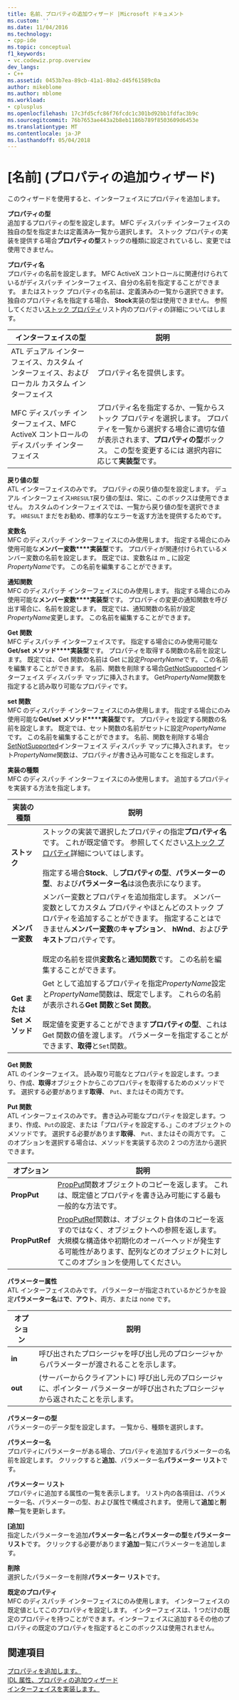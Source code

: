 ```yaml
---
title: 名前、プロパティの追加ウィザード |Microsoft ドキュメント
ms.custom: ''
ms.date: 11/04/2016
ms.technology:
- cpp-ide
ms.topic: conceptual
f1_keywords:
- vc.codewiz.prop.overview
dev_langs:
- C++
ms.assetid: 0453b7ea-89cb-41a1-80a2-d45f61589c0a
author: mikeblome
ms.author: mblome
ms.workload:
- cplusplus
ms.openlocfilehash: 17c3fd5cfc86f76fcdc1c301bd92bb1fdfac3b9c
ms.sourcegitcommit: 76b7653ae443a2b8eb1186b789f8503609d6453e
ms.translationtype: MT
ms.contentlocale: ja-JP
ms.lasthandoff: 05/04/2018
---
```

# <a name="names-add-property-wizard"></a>[名前] \(プロパティの追加ウィザード)
このウィザードを使用すると、インターフェイスにプロパティを追加します。  
  
 **プロパティの型**  
 追加するプロパティの型を設定します。 MFC ディスパッチ インターフェイスの独自の型を指定または定義済み一覧から選択します。 ストック プロパティの実装を提供する場合**プロパティの型**ストックの種類に設定されているし、変更では使用できません。  
  
 **プロパティ名**  
 プロパティの名前を設定します。 MFC ActiveX コントロールに関連付けられているがディスパッチ インターフェイス、自分の名前を指定することができます。 またはストック プロパティの名前は、定義済みの一覧から選択できます。 独自のプロパティ名を指定する場合、 **Stock**実装の型は使用できません。 参照してください[ストック プロパティ](../ide/stock-properties.md)リスト内のプロパティの詳細についてはします。  
  
|インターフェイスの型|説明|  
|--------------------|-----------------|  
|ATL デュアル インターフェイス、カスタム インターフェイス、およびローカル カスタム インターフェイス|プロパティ名を提供します。|  
|MFC ディスパッチ インターフェイス、MFC ActiveX コントロールのディスパッチ インターフェイス|プロパティ名を指定するか、一覧からストック プロパティを選択します。 プロパティを一覧から選択する場合に適切な値が表示されます、**プロパティの型**ボックス。 この型を変更するには 選択内容に応じて**実装型**です。|  
  
 **戻り値の型**  
 ATL インターフェイスのみです。 プロパティの戻り値の型を設定します。 デュアル インターフェイス`HRESULT`戻り値の型は、常に、このボックスは使用できません。 カスタムのインターフェイスでは、一覧から戻り値の型を選択できます。 `HRESULT` まだをお勧め、標準的なエラーを返す方法を提供するためです。  
  
 **変数名**  
 MFC のディスパッチ インターフェイスにのみ使用します。 指定する場合にのみ使用可能な**メンバー変数****実装型**です。 プロパティが関連付けられているメンバー変数の名前を設定します。 既定では、変数名は m _ に設定*PropertyName*です。 この名前を編集することができます。  
  
 **通知関数**  
 MFC のディスパッチ インターフェイスにのみ使用します。 指定する場合にのみ使用可能な**メンバー変数****実装型**です。 プロパティの変更の通知関数を呼び出す場合に、名前を設定します。 既定では、通知関数の名前が設定*PropertyName*変更します。 この名前を編集することができます。  
  
 **Get 関数**  
 MFC ディスパッチ インターフェイスです。 指定する場合にのみ使用可能な**Get/set メソッド****実装型**です。 プロパティを取得する関数の名前を設定します。 既定では、Get 関数の名前は Get に設定*PropertyName*です。 この名前を編集することができます。 名前、関数を削除する場合[GetNotSupported](../mfc/reference/colecontrol-class.md#getnotsupported)インターフェイス ディスパッチ マップに挿入されます。 Get*PropertyName*関数を指定すると読み取り可能なプロパティです。  
  
 **set 関数**  
 MFC のディスパッチ インターフェイスにのみ使用します。 指定する場合にのみ使用可能な**Get/set メソッド****実装型**です。 プロパティを設定する関数の名前を設定します。 既定では、セット関数の名前がセットに設定*PropertyName*です。 この名前を編集することができます。 名前、関数を削除する場合[SetNotSupported](../mfc/reference/colecontrol-class.md#setnotsupported)インターフェイス ディスパッチ マップに挿入されます。 セット*PropertyName*関数は、プロパティが書き込み可能なことを指定します。  
  
 **実装の種類**  
 MFC のディスパッチ インターフェイスにのみ使用します。 追加するプロパティを実装する方法を指定します。  
  
|実装の種類|説明|  
|-------------------------|-----------------|  
|**ストック**|ストックの実装で選択したプロパティの指定**プロパティ名**です。 これが既定値です。 参照してください[ストック プロパティ](../ide/stock-properties.md)詳細についてはします。<br /><br /> 指定する場合**Stock**、し**プロパティの型**、**パラメーターの型**、および**パラメーター名**は淡色表示になります。|  
|**メンバー変数**|メンバー変数とプロパティを追加指定します。 メンバー変数としてカスタム プロパティやほとんどのストック プロパティを追加することができます。 指定することはできません**メンバー変数**の**キャプション**、 **hWnd**、および**テキスト**プロパティです。<br /><br /> 既定の名前を提供**変数名**と**通知関数**です。 この名前を編集することができます。|  
|**Get または Set メソッド**|Get として追加するプロパティを指定*PropertyName*設定と*PropertyName*関数は、既定でします。 これらの名前が表示される**Get 関数**と**Set 関数**。<br /><br /> 既定値を変更することができます**プロパティの型**、これは Get 関数の値を渡します。 パラメーターを指定することができます、**取得**と`Set`関数。|  
  
 **Get 関数**  
 ATL のインターフェイス。 読み取り可能なとプロパティを設定します。つまり、作成、**取得**オブジェクトからこのプロパティを取得するためのメソッドです。 選択する必要があります**取得**、 `Put`、またはその両方です。  
  
 **Put 関数**  
 ATL インターフェイスのみです。 書き込み可能なプロパティを設定します。つまり、作成、`Put`の設定、または「プロパティを設定する、」このオブジェクトのメソッドです。 選択する必要があります**取得**、 `Put`、またはその両方です。 このオプションを選択する場合は、メソッドを実装する次の 2 つの方法から選択できます。  
  
|オプション|説明|  
|------------|-----------------|  
|**PropPut**|[PropPut](../windows/propput.md)関数オブジェクトのコピーを返します。 これは、既定値とプロパティを書き込み可能にする最も一般的な方法です。|  
|**PropPutRef**|[PropPutRef](../windows/propputref.md)関数は、オブジェクト自体のコピーを返すのではなく、オブジェクトへの参照を返します。 大規模な構造体や初期化のオーバーヘッドが発生する可能性があります、配列などのオブジェクトに対してこのオプションを使用してください。|  
  
 **パラメーター属性**  
 ATL インターフェイスのみです。 パラメーターが指定されているかどうかを設定**パラメーター名**は**で**、**アウト**、両方、または none です。  
  
|オプション|説明|  
|------------|-----------------|  
|**in**|呼び出されたプロシージャを呼び出し元のプロシージャからパラメーターが渡されることを示します。|  
|**out**|(サーバーからクライアントに) 呼び出し元のプロシージャに、ポインター パラメーターが呼び出されたプロシージャから返されたことを示します。|  
  
 **パラメーターの型**  
 パラメーターのデータ型を設定します。 一覧から、種類を選択します。  
  
 **パラメーター名**  
 プロパティにパラメーターがある場合、プロパティを追加するパラメーターの名前を設定します。 クリックすると**追加**、パラメーター名**パラメーター リスト**です。  
  
 **パラメーター リスト**  
 プロパティに追加する属性の一覧を表示します。 リスト内の各項目は、パラメーター名、パラメーターの型、および属性で構成されます。 使用して**追加**と**削除**一覧を更新します。  
  
 **[追加]**  
 指定したパラメーターを追加**パラメーター名**と**パラメーターの型**を**パラメーター リスト**です。 クリックする必要があります**追加**一覧にパラメーターを追加します。  
  
 **削除**  
 選択したパラメーターを削除**パラメーター リスト**です。  
  
 **既定のプロパティ**  
 MFC のディスパッチ インターフェイスにのみ使用します。 インターフェイスの既定値としてこのプロパティを設定します。 インターフェイスは、1 つだけの既定のプロパティを持つことができます。インターフェイスに追加するその他のプロパティの既定のプロパティを指定するとこのボックスは使用されません。  
  
## <a name="see-also"></a>関連項目  
 [プロパティを追加します。](../ide/adding-a-property-visual-cpp.md)   
 [IDL 属性、プロパティの追加ウィザード](../ide/idl-attributes-add-property-wizard.md)   
 [インターフェイスを実装します。](../ide/implementing-an-interface-visual-cpp.md)